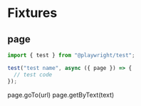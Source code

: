 # Fixtures

## page

```typescript
import { test } from "@playwright/test";

test("test name", async ({ page }) => {
  // test code
});
```

page.goTo(url)
page.getByText(text)
